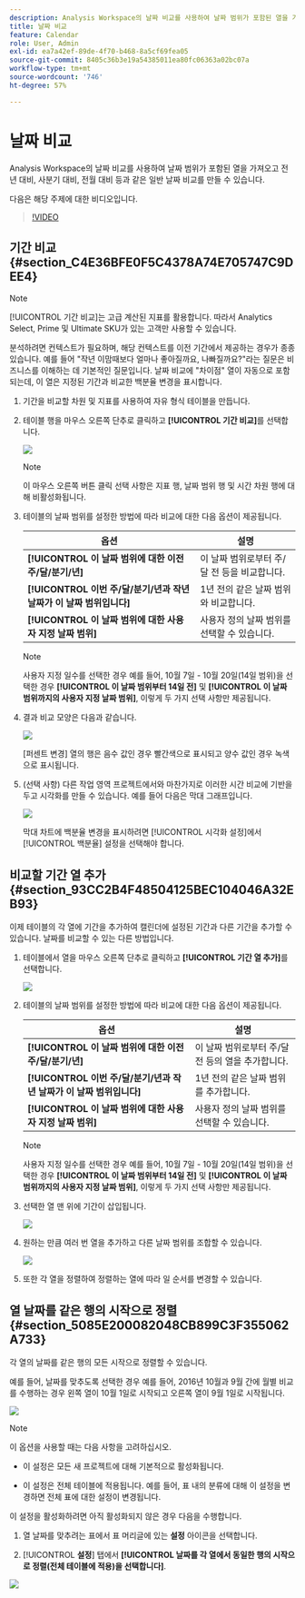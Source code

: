 ```yaml
---
description: Analysis Workspace의 날짜 비교를 사용하여 날짜 범위가 포함된 열을 가져오고 전년 대비, 사분기 대비, 전월 대비 등과 같은 일반 날짜 비교를 만들 수 있습니다.
title: 날짜 비교
feature: Calendar
role: User, Admin
exl-id: ea7a42ef-89de-4f70-b468-8a5cf69fea05
source-git-commit: 8405c36b3e19a54385011ea80fc06363a02bc07a
workflow-type: tm+mt
source-wordcount: '746'
ht-degree: 57%

---
```


# 날짜 비교

Analysis Workspace의 날짜 비교를 사용하여 날짜 범위가 포함된 열을 가져오고 전년 대비, 사분기 대비, 전월 대비 등과 같은 일반 날짜 비교를 만들 수 있습니다.

다음은 해당 주제에 대한 비디오입니다.

>[!VIDEO](https://video.tv.adobe.com/v/30753/?quality=12)

## 기간 비교 {#section_C4E36BFE0F5C4378A74E705747C9DEE4}

>[!NOTE]
>[!UICONTROL 기간 비교]는 고급 계산된 지표를 활용합니다. 따라서 Analytics Select, Prime 및 Ultimate SKU가 있는 고객만 사용할 수 있습니다.

분석하려면 컨텍스트가 필요하며, 해당 컨텍스트를 이전 기간에서 제공하는 경우가 종종 있습니다. 예를 들어 &quot;작년 이맘때보다 얼마나 좋아질까요, 나빠질까요?&quot;라는 질문은 비즈니스를 이해하는 데 기본적인 질문입니다. 날짜 비교에 &quot;차이점&quot; 열이 자동으로 포함되는데, 이 열은 지정된 기간과 비교한 백분율 변경을 표시합니다.

1. 기간을 비교할 차원 및 지표를 사용하여 자유 형식 테이블을 만듭니다.
1. 테이블 행을 마우스 오른쪽 단추로 클릭하고 **[!UICONTROL 기간 비교]**&#x200B;를 선택합니다.

   ![](assets/compare-time.png)

   >[!NOTE]
   >
   >이 마우스 오른쪽 버튼 클릭 선택 사항은 지표 행, 날짜 범위 행 및 시간 차원 행에 대해 비활성화됩니다.

1. 테이블의 날짜 범위를 설정한 방법에 따라 비교에 대한 다음 옵션이 제공됩니다.

   | 옵션 | 설명 |
   |---|---|
   | **[!UICONTROL 이 날짜 범위에 대한 이전 주/달/분기/년]** | 이 날짜 범위로부터 주/달 전 등을 비교합니다. |
   | **[!UICONTROL 이번 주/달/분기/년과 작년 날짜가 이 날짜 범위입니다]** | 1년 전의 같은 날짜 범위와 비교합니다. |
   | **[!UICONTROL 이 날짜 범위에 대한 사용자 지정 날짜 범위]** | 사용자 정의 날짜 범위를 선택할 수 있습니다. |

   >[!NOTE]
   >
   >사용자 지정 일수를 선택한 경우 예를 들어, 10월 7일 - 10월 20일(14일 범위)을 선택한 경우 **[!UICONTROL 이 날짜 범위부터 14일 전]** 및 **[!UICONTROL 이 날짜 범위까지의 사용자 지정 날짜 범위]**, 이렇게 두 가지 선택 사항만 제공됩니다.

1. 결과 비교 모양은 다음과 같습니다.

   ![](assets/compare-time-result.png)

   [퍼센트 변경] 열의 행은 음수 값인 경우 빨간색으로 표시되고 양수 값인 경우 녹색으로 표시됩니다.

1. (선택 사항) 다른 작업 영역 프로젝트에서와 마찬가지로 이러한 시간 비교에 기반을 두고 시각화를 만들 수 있습니다. 예를 들어 다음은 막대 그래프입니다.

   ![](assets/compare-time-barchart.png)

   막대 차트에 백분율 변경을 표시하려면 [!UICONTROL 시각화 설정]에서 [!UICONTROL 백분율] 설정을 선택해야 합니다.

## 비교할 기간 열 추가 {#section_93CC2B4F48504125BEC104046A32EB93}

이제 테이블의 각 열에 기간을 추가하여 캘린더에 설정된 기간과 다른 기간을 추가할 수 있습니다. 날짜를 비교할 수 있는 다른 방법입니다.

1. 테이블에서 열을 마우스 오른쪽 단추로 클릭하고 **[!UICONTROL 기간 열 추가]**&#x200B;를 선택합니다.

   ![](assets/add-time-period-column.png)

1. 테이블의 날짜 범위를 설정한 방법에 따라 비교에 대한 다음 옵션이 제공됩니다.

   | 옵션 | 설명 |
   |---|---|
   | **[!UICONTROL 이 날짜 범위에 대한 이전 주/달/분기/년]** | 이 날짜 범위로부터 주/달 전 등의 열을 추가합니다. |
   | **[!UICONTROL 이번 주/달/분기/년과 작년 날짜가 이 날짜 범위입니다]** | 1년 전의 같은 날짜 범위를 추가합니다. |
   | **[!UICONTROL 이 날짜 범위에 대한 사용자 지정 날짜 범위]** | 사용자 정의 날짜 범위를 선택할 수 있습니다. |

   >[!NOTE]
   >
   >사용자 지정 일수를 선택한 경우 예를 들어, 10월 7일 - 10월 20일(14일 범위)을 선택한 경우 **[!UICONTROL 이 날짜 범위부터 14일 전]** 및 **[!UICONTROL 이 날짜 범위까지의 사용자 지정 날짜 범위]**, 이렇게 두 가지 선택 사항만 제공됩니다.

1. 선택한 열 맨 위에 기간이 삽입됩니다.

   ![](assets/add-time-period-column2.png)

1. 원하는 만큼 여러 번 열을 추가하고 다른 날짜 범위를 조합할 수 있습니다.

   ![](assets/add-time-period-column4.png)

1. 또한 각 열을 정렬하여 정렬하는 열에 따라 일 순서를 변경할 수 있습니다.

## 열 날짜를 같은 행의 시작으로 정렬 {#section_5085E200082048CB899C3F355062A733}

각 열의 날짜를 같은 행의 모든 시작으로 정렬할 수 있습니다.

예를 들어, 날짜를 맞추도록 선택한 경우 예를 들어, 2016년 10월과 9월 간에 월별 비교를 수행하는 경우 왼쪽 열이 10월 1일로 시작되고 오른쪽 열이 9월 1일로 시작됩니다.

![](assets/add-time-period-column3.png)

>[!NOTE]
>
>이 옵션을 사용할 때는 다음 사항을 고려하십시오.
>
>* 이 설정은 모든 새 프로젝트에 대해 기본적으로 활성화됩니다.
>
>* 이 설정은 전체 테이블에 적용됩니다. 예를 들어, 표 내의 분류에 대해 이 설정을 변경하면 전체 표에 대한 설정이 변경됩니다.
>

이 설정을 활성화하려면 아직 활성화되지 않은 경우 다음을 수행합니다.

1. 열 날짜를 맞추려는 표에서 표 머리글에 있는 **설정** 아이콘을 선택합니다.

1. [!UICONTROL **설정**] 탭에서 **[!UICONTROL 날짜를 각 열에서 동일한 행의 시작으로 정렬(전체 테이블에 적용)을 선택합니다]**.

![](assets/date-comparison-setting.png)


